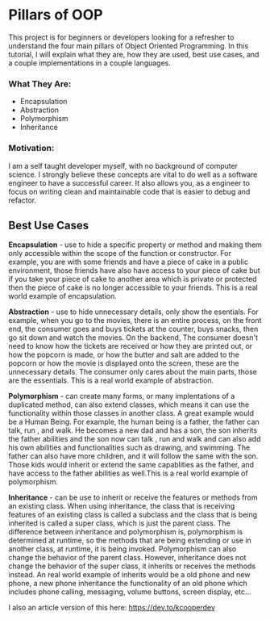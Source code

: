 # Pillars of OOP

This project is for beginners or developers looking for a refresher to understand the four main pillars of Object Oriented Programming. In this tutorial, I will explain what they are, how they are used, best use cases, and a couple implementations in a couple languages.

### What They Are:

- Encapsulation
- Abstraction
- Polymorphism
- Inheritance

### Motivation:

I am a self taught developer myself, with no background of computer science. I strongly believe these concepts are vital to do well as a software engineer to have a successful career. It also allows you, as a engineer to focus on writing clean and maintainable code that is easier to debug and refactor.

## Best Use Cases

**Encapsulation** - use to hide a specific property or method and making them only accessible within the scope of the function or constructor. For example, you are with some friends and have a piece of cake in a public environment, those friends have also have access to your piece of cake but if you take your piece of cake to another area which is private or protected then the piece of cake is no longer accessible to your friends. This is a real world example of encapsulation.

**Abstraction** - use to hide unnecessary details, only show the esentials. For example, when you go to the movies, there is an entire process, on the front end, the consumer goes and buys tickets at the counter, buys snacks, then go sit down and watch the movies. On the backend, The consumer doesn't need to know how the tickets are received or how they are printed out, or how the popcorn is made, or how the butter and salt are added to the popcorn or how the movie is displayed onto the screen, these are the unnecessary details. The consumer only cares about the main parts, those are the essentials. This is a real world example of abstraction.

**Polymorphism** - can create many forms, or many implentations of a duplicated method, can also extend classes, which means it can use the functionality within those classes in another class. A great example would be a Human Being. For example, the human being is a father, the father can talk, run , and walk. He becomes a new dad and has a son, the son inherits the father abilities and the son now can talk , run and walk and can also add his own abilities and functionalities such as drawing, and swimming. The father can also have more children, and it will follow the same with the son. Those kids would inherit or extend the same capablities as the father, and have access to the father abilities as well.This is a real world example of polymorphism.

**Inheritance** - can be use to inherit or receive the features or methods from an existing class. When using inheritance, the class that is receiving features of an existing class is called a subclass and the class that is being inherited is called a super class, which is just the parent class. The difference between inheritance and polymorphism is, polymorphism is determined at runtime, so the methods that are being extending or use in another class, at runtime, it is being invoked. Polymorphism can also change the behavior of the parent class. However, inheritance does not change the behavior of the super class, it inherits or receives the methods instead.
An real world example of inherits would be a old phone and new phone, a new phone inheritance the functionality of an old phone which includes phone calling, messaging, volume buttons, screen display, etc...


I also an article version of this here: https://dev.to/kcooperdev
